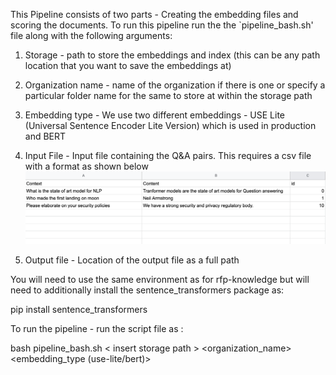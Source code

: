 This Pipeline consists of two parts - Creating the embedding files and scoring the documents. To run this pipeline run the the `pipeline_bash.sh' file along with 
the following arguments:

1. Storage - path to store the embeddings and index (this can be any path location that you want to save the embeddings at)
2. Organization name - name of the organization if there is one or specify a particular folder name for the same to store at within the storage path
3. Embedding type - We use two different embeddings  - USE Lite (Universal Sentence Encoder Lite Version) which is used in production and BERT 
4. Input File - Input file containing the Q&A pairs. This requires  a csv file with  a format as shown below
![Image](Context_Content_Pipeline.png)

5. Output file - Location of the output file as a full path

You will need to use the same environment as for rfp-knowledge but will need to additionally install the sentence_transformers package as:

pip install sentence_transformers


To run the pipeline - run the script file as :

bash pipeline_bash.sh < insert storage path > <organization_name> <embedding_type (use-lite/bert)> <insert input filename as a path > <output csv file as path>

